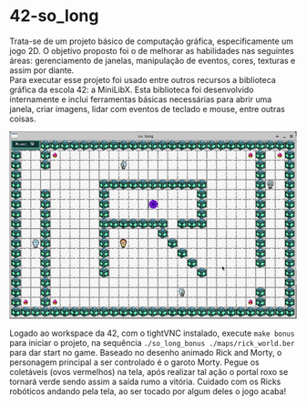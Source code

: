 # 42-so_long

Trata-se de um projeto básico de computação gráfica, especificamente um jogo 2D. 
O objetivo proposto foi o de melhorar as habilidades nas seguintes áreas: gerenciamento 
de janelas, manipulação de eventos, cores, texturas e assim por diante. <br>
Para executar esse projeto foi usado entre outros recursos a biblioteca gráfica da escola 42: 
a MiniLibX.  Esta biblioteca foi desenvolvido internamente e inclui ferramentas básicas 
necessárias para abrir uma janela, criar imagens, lidar com eventos de teclado e mouse, 
entre outras coisas.

![](img_readme/rick_world.jpg)

Logado ao workspace da 42, com o tightVNC instalado, execute `make bonus` para iniciar o projeto, na sequência  `./so_long_bonus ./maps/rick_world.ber` para dar start no game. Baseado no desenho animado Rick and Morty, o personagem principal a ser controlado é o garoto Morty. Pegue os coletáveis (ovos vermelhos) na tela, após realizar tal ação o portal roxo se tornará verde sendo assim a saída rumo a vitória. Cuidado com os Ricks robóticos andando pela tela, ao ser tocado por algum deles o jogo acaba! 
